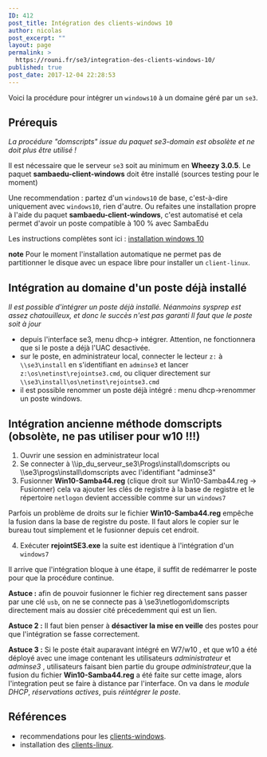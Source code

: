 ```yaml
---
ID: 412
post_title: Intégration des clients-windows 10
author: nicolas
post_excerpt: ""
layout: page
permalink: >
  https://rouni.fr/se3/integration-des-clients-windows-10/
published: true
post_date: 2017-12-04 22:28:53
---
```

Voici la procédure pour intégrer un <code class="western">windows10</code> à un domaine géré par un <code class="western">se3</code>.
<h2 class="western"><a name="user-content-prérequis"></a>Prérequis</h2>
<em>La procédure "domscripts" issue du paquet se3-domain est obsolète et ne doit plus être utilisé !</em>

Il est nécessaire que le serveur <code class="western">se3</code> soit au minimum en <strong>Wheezy 3.0.5</strong>. Le paquet <strong>sambaedu-client-windows</strong> doit être installé (sources testing pour le moment)

Une recommendation : partez d'un <code class="western">windows10</code> de base, c'est-à-dire uniquement avec <code class="western">windows10</code>, rien d'autre. Ou refaites une installation propre à l'aide du paquet <strong>sambaedu-client-windows</strong>, c'est automatisé et cela permet d'avoir un poste compatible à 100 % avec SambaEdu

Les instructions complètes sont ici : <a href="https://github.com/SambaEdu/sambaedu-client-windows/blob/master/README.md">installation windows 10</a>

<strong>note</strong> Pour le moment l'installation automatique ne permet pas de partitionner le disque avec un espace libre pour installer un <code class="western">client-linux</code>.
<h2 class="western"><a name="user-content-intégration-au-domaine-dun-poste-déjà-installé"></a> Intégration au domaine d'un poste déjà installé</h2>
<em>Il est possible d'intégrer un poste déjà installé. Néanmoins sysprep est assez chatouilleux, et donc le succès n'est pas garanti Il faut que le poste soit à jour</em>
<ul>
 	<li>depuis l'interface se3, menu dhcp-&gt; intégrer. Attention, ne fonctionnera que si le poste a déjà l'UAC desactivée.</li>
 	<li>sur le poste, en administrateur local, connecter le lecteur <code class="western">z:</code> à <code class="western">\\se3\install</code> en s'identifiant en <code class="western">adminse3</code> et lancer <code class="western">z:\os\netinst\rejointse3.cmd</code>, ou cliquer directement sur <code class="western">\\se3\install\os\netinst\rejointse3.cmd</code></li>
 	<li>il est possible renommer un poste déjà intégré : menu dhcp-&gt;renommer un poste windows.</li>
</ul>
<h2 class="western"><a name="user-content-intégration-ancienne-méthode-domscripts-obsolète-ne-pas-utiliser-pour-w10-"></a> Intégration ancienne méthode domscripts (obsolète, ne pas utiliser pour w10 !!!)</h2>
<ol>
 	<li>Ouvrir une session en administrateur local</li>
 	<li>Se connecter à \\ip_du_serveur_se3\Progs\install\domscripts ou \\se3\progs\install\domscripts avec l'identifiant "adminse3"</li>
 	<li>Fusionner <strong>Win10-Samba44.reg</strong> (clique droit sur Win10-Samba44.reg → Fusionner)
cela va ajouter les clés de registre à la base de registre et le répertoire <code class="western">netlogon</code> devient accessible comme sur un <code class="western">windows7</code></li>
</ol>
Parfois un problème de droits sur le fichier <strong>Win10-Samba44.reg</strong> empêche la fusion dans la base de registre du poste. Il faut alors le copier sur le bureau tout simplement et le fusionner depuis cet endroit.
<ol start="4">
 	<li>Exécuter <strong>rejointSE3.exe</strong>
la suite est identique à l'intégration d'un <code class="western">windows7</code></li>
</ol>
Il arrive que l'intégration bloque à une étape, il suffit de redémarrer le poste pour que la procédure continue.

<strong>Astuce :</strong> afin de pouvoir fusionner le fichier reg directement sans passer par une clé <code class="western">usb</code>, on ne se connecte pas à \\se3\netlogon\domscripts directement mais au dossier cité précedemment qui est un lien.

<strong>Astuce 2 :</strong> Il faut bien penser à <strong>désactiver la mise en veille</strong> des postes pour que l'intégration se fasse correctement.

<strong>Astuce 3 :</strong> Si le poste était auparavant intégré en W7/w10 , et que w10 a été déployé avec une image contenant les utilisateurs <em>administrateur</em> et <em>adminse3</em> , utilisateurs faisant bien partie du groupe <em>administrateur</em>,que la fusion du fichier <strong>Win10-Samba44.reg</strong> a été faite sur cette image, alors l'integration peut se faire à distance par l'interface. On va dans le <em>module DHCP</em>, <em>réservations actives</em>, puis <em>réintégrer le poste</em>.
<h2 class="western"><a name="user-content-références"></a>Références</h2>
<ul>
 	<li>recommendations pour les <a href="https://github.com/SambaEdu/se3-docs/blob/master/se3-clients-windows/clients-windows.md#pr%C3%A9requis-pour-lint%C3%A9gration-de-clients-windows">clients-windows</a>.</li>
 	<li>installation des <a href="https://github.com/SambaEdu/se3-docs/blob/master/pxe-clients-linux/README.md#installation-de-clients-linux-debian-et-ubuntu-via-se3--int%C3%A9gration-automatique">clients-linux</a>.</li>
</ul>